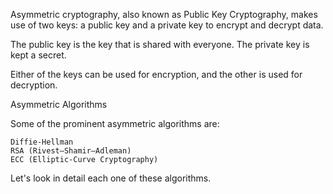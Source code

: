 Asymmetric cryptography, also known as Public Key Cryptography, makes use of two keys: a public key and a private key to encrypt and decrypt data.

The public key is the key that is shared with everyone. The private key is kept a secret.

Either of the keys can be used for encryption, and the other is used for decryption.

Asymmetric Algorithms

Some of the prominent asymmetric algorithms are:

    Diffie-Hellman
    RSA (Rivest–Shamir–Adleman)
    ECC (Elliptic-Curve Cryptography)

Let's look in detail each one of these algorithms.
